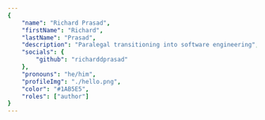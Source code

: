 ```yaml
---
{
	"name": "Richard Prasad",
	"firstName": "Richard",
	"lastName": "Prasad",
	"description": "Paralegal transitioning into software engineering",
	"socials": {
		"github": "richarddprasad"
	},
	"pronouns": "he/him",
	"profileImg": "./hello.png",
	"color": "#1AB5E5",
	"roles": ["author"]
}
---
```


